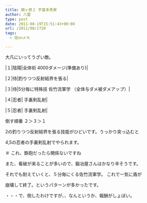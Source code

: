 ```yaml
---
title: 関ヶ原２ 宇喜多秀家
author: 八雲
type: post
date: 2011-08-19T15:51:43+00:00
url: /2011/08/1720
tags:
  - 信onメモ

---
```

大凡にいってうざい敵。
  
|１|陰陽|全体術 4000ダメージ(準備あり)|
  
|２|侍|釣りつつ反射結界を張る|
  
|３|侍|5分毎に特殊技 佐竹流軍学 （全体与ダメ被ダメアップ）|
  
|４|忍者| 手裏剣乱射|
  
|５|忍者| 手裏剣乱射|

倒す順番 ２＞３＞１
  
2の釣りつつ反射結界を張る技能がひどいです。うっかり突っ込むと
  
4,5の忍者の手裏剣乱射でやられます。
  
＃ これ、鉄砲だったら関係ないですね
  
また、看破が来ることが多いので、鍛冶屋さんはかなり辛そうです。
  
それでも耐えていくと、５分毎にくる佐竹流軍学。 これで一気に盾が
  
崩壊して終了。というパターンが多かったです。

・・・で、倒したわけですが、、なんというか、報酬がしょぼい。
